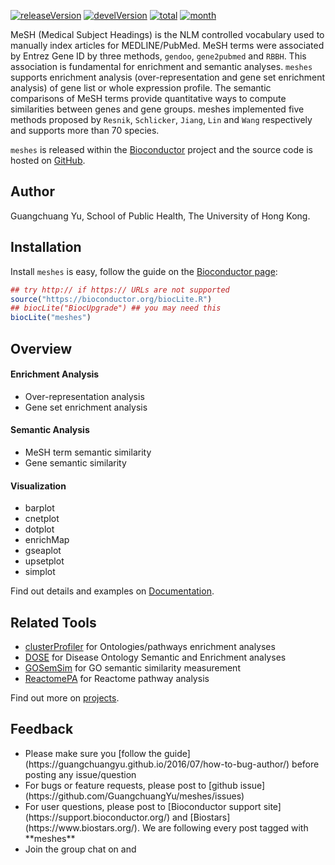 <!-- AddToAny BEGIN -->
<div class="a2a_kit a2a_kit_size_32 a2a_default_style">
<a class="a2a_dd" href="//www.addtoany.com/share"></a>
<a class="a2a_button_facebook"></a>
<a class="a2a_button_twitter"></a>
<a class="a2a_button_google_plus"></a>
<a class="a2a_button_pinterest"></a>
<a class="a2a_button_reddit"></a>
<a class="a2a_button_sina_weibo"></a>
<a class="a2a_button_wechat"></a>
<a class="a2a_button_douban"></a>
</div>
<script async src="//static.addtoany.com/menu/page.js"></script>
<!-- AddToAny END -->

<link rel="stylesheet" href="https://guangchuangyu.github.io/css/font-awesome.min.css">

[![releaseVersion](https://img.shields.io/badge/release%20version-0.99.7-blue.svg?style=flat)](https://bioconductor.org/packages/meshes)
[![develVersion](https://img.shields.io/badge/devel%20version-0.99.7-blue.svg?style=flat)](https://github.com/GuangchuangYu/meshes)
[![total](https://img.shields.io/badge/downloads-NA/total-blue.svg?style=flat)](https://bioconductor.org/packages/stats/bioc/meshes)
[![month](https://img.shields.io/badge/downloads-NA/month-blue.svg?style=flat)](https://bioconductor.org/packages/stats/bioc/meshes)


MeSH (Medical Subject Headings) is the NLM controlled vocabulary used to manually index articles for MEDLINE/PubMed.
MeSH terms were associated by Entrez Gene ID by three methods, `gendoo`, `gene2pubmed` and `RBBH`.
This association is fundamental for enrichment and semantic analyses.
`meshes` supports enrichment analysis (over-representation and gene set enrichment analysis) of gene list or whole expression profile.
The semantic comparisons of MeSH terms provide quantitative ways to
compute similarities between genes and gene groups. meshes implemented five
methods proposed by `Resnik`, `Schlicker`, `Jiang`, `Lin` and `Wang` respectively and
supports more than 70 species.

`meshes` is released within the [Bioconductor](https://bioconductor.org/packages/meshes/) project and the source code is hosted on <a href="https://github.com/GuangchuangYu/meshes"><i class="fa fa-github fa-lg"></i> GitHub</a>.


## <i class="fa fa-user"></i> Author

Guangchuang Yu, School of Public Health, The University of Hong Kong.


## <i class="fa fa-download"></i> Installation

Install `meshes` is easy, follow the guide on the [Bioconductor page](https://bioconductor.org/packages/meshes/):

```r
## try http:// if https:// URLs are not supported
source("https://bioconductor.org/biocLite.R")
## biocLite("BiocUpgrade") ## you may need this
biocLite("meshes")
```


## <i class="fa fa-cogs"></i> Overview

#### <i class="fa fa-angle-double-right"></i> Enrichment Analysis

+ Over-representation analysis
+ Gene set enrichment analysis

#### <i class="fa fa-angle-double-right"></i> Semantic Analysis

+ MeSH term semantic similarity
+ Gene semantic similarity

#### <i class="fa fa-angle-double-right"></i> Visualization

+ barplot
+ cnetplot
+ dotplot
+ enrichMap
+ gseaplot
+ upsetplot
+ simplot


<i class="fa fa-hand-o-right"></i> Find out details and examples on <i class="fa fa-book"></i> [Documentation](https://guangchuangyu.github.io/meshes/documentation/).

## <i class="fa fa-wrench"></i> Related Tools

<ul class="fa-ul">
	<li><i class="fa-li fa fa-angle-double-right"></i><a href="https://guangchuangyu.github.io/clusterProfiler">clusterProfiler</a> for Ontologies/pathways enrichment analyses</li>
	<li><i class="fa-li fa fa-angle-double-right"></i><a href="https://guangchuangyu.github.io/DOSE">DOSE</a> for Disease Ontology Semantic and Enrichment analyses</li>
	<li><i class="fa-li fa fa-angle-double-right"></i><a href="https://guangchuangyu.github.io/GOSemSim">GOSemSim</a> for GO semantic similarity measurement</li>
	<li><i class="fa-li fa fa-angle-double-right"></i><a href="https://guangchuangyu.github.io/ReactomePA">ReactomePA</a> for Reactome pathway analysis</li>
</ul>

<i class="fa fa-hand-o-right"></i> Find out more on [projects](https://guangchuangyu.github.io/#projects).


## <i class="fa fa-comment"></i> Feedback
<ul class="fa-ul">
	<li><i class="fa-li fa fa-hand-o-right"></i> Please make sure you [follow the guide](https://guangchuangyu.github.io/2016/07/how-to-bug-author/) before posting any issue/question</li>
	<li><i class="fa-li fa fa-bug"></i> For bugs or feature requests, please post to <i class="fa fa-github-alt"></i> [github issue](https://github.com/GuangchuangYu/meshes/issues)</li>
	<li><i class="fa-li fa fa-question"></i>  For user questions, please post to [Bioconductor support site](https://support.bioconductor.org/) and [Biostars](https://www.biostars.org/). We are following every post tagged with **meshes**</li>
	<li><i class="fa-li fa fa-commenting"></i> Join the group chat on <a href="https://twitter.com/hashtag/meshes"><i class="fa fa-twitter fa-lg"></i></a> and <a href="http://huati.weibo.com/k/meshes"><i class="fa fa-weibo fa-lg"></i></a></li>
</ul>

